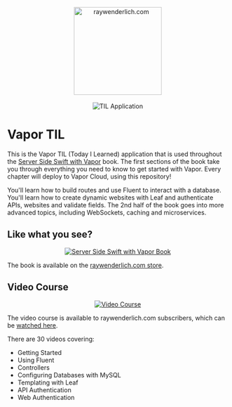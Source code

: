 <p align="center">
    <a href="http://www.raywenderlich.com/">
        <img src="https://scontent-lht6-1.xx.fbcdn.net/v/t1.0-9/14055075_1130689040310720_998806737720796699_n.png?_nc_cat=0&oh=acc7ba1b3f29fcb5df68ec238e4df95e&oe=5B72EB63" width="200" alt="raywenderlich.com">
    </a>
    <br>
    <br>
    <img src="https://user-images.githubusercontent.com/9938337/38052269-98e07e8c-32c8-11e8-9f63-7cec8cee742e.png" alt="TIL Application">
</p>

# Vapor TIL

This is the Vapor TIL (Today I Learned) application that is used throughout the [Server Side Swift with Vapor](https://store.raywenderlich.com/products/server-side-swift-with-vapor) book. The first sections of the book take you through everything you need to know to get started with Vapor. Every chapter will deploy to Vapor Cloud, using this repository!

You'll learn how to build routes and use Fluent to interact with a database. You'll learn how to create dynamic websites with Leaf and authenticate APIs, websites and validate fields. The 2nd half of the book goes into more advanced topics, including WebSockets, caching and microservices.

## Like what you see?

<p align="center">
  <a href="https://store.raywenderlich.com/products/server-side-swift-with-vapor">
    <img src="https://koenig-media.raywenderlich.com/uploads/2018/02/cover-vapor.png" alt="Server Side Swift with Vapor Book">
  </a>
</p>

The book is available on the [raywenderlich.com store](https://store.raywenderlich.com/products/server-side-swift-with-vapor).

## Video Course

<p align="center">
  <a href="https://videos.raywenderlich.com/courses/115-server-side-swift-with-vapor/lessons/1">
    <img src="https://koenig-media.raywenderlich.com/uploads/2018/02/Vapor_Screenshot_1-650x366.jpg" alt="Video Course">
  </a>
</p>

The video course is available to raywenderlich.com subscribers, which can be [watched here](https://videos.raywenderlich.com/courses/115-server-side-swift-with-vapor/lessons/1).

There are 30 videos covering:

* Getting Started
* Using Fluent
* Controllers
* Configuring Databases with MySQL
* Templating with Leaf
* API Authentication
* Web Authentication
